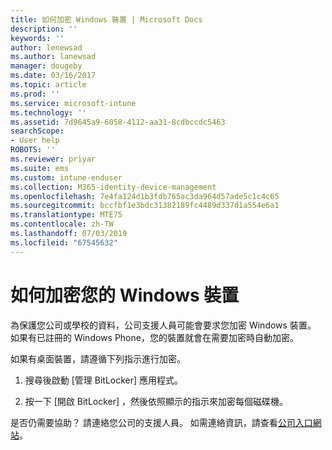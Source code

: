 ```yaml
---
title: 如何加密 Windows 裝置 | Microsoft Docs
description: ''
keywords: ''
author: lenewsad
ms.author: lanewsad
manager: dougeby
ms.date: 03/16/2017
ms.topic: article
ms.prod: ''
ms.service: microsoft-intune
ms.technology: ''
ms.assetid: 7d9645a9-6058-4112-aa31-8cdbccdc5463
searchScope:
- User help
ROBOTS: ''
ms.reviewer: priyar
ms.suite: ems
ms.custom: intune-enduser
ms.collection: M365-identity-device-management
ms.openlocfilehash: 7e4fa124d1b3fdb765ac3da964d57ade5c1c4c65
ms.sourcegitcommit: bccfbf1e3bdc31382189fc4489d337d1a554e6a1
ms.translationtype: MTE75
ms.contentlocale: zh-TW
ms.lasthandoff: 07/03/2019
ms.locfileid: "67545632"
---
```

# <a name="how-to-encrypt-your-windows-device"></a>如何加密您的 Windows 裝置

為保護您公司或學校的資料，公司支援人員可能會要求您加密 Windows 裝置。 如果有已註冊的 Windows Phone，您的裝置就會在需要加密時自動加密。

如果有桌面裝置，請遵循下列指示進行加密。

1. 搜尋後啟動 [管理 BitLocker]  應用程式。

2. 按一下 [開啟 BitLocker]  ，然後依照顯示的指示來加密每個磁碟機。

是否仍需要協助？ 請連絡您公司的支援人員。 如需連絡資訊，請查看[公司入口網站](https://go.microsoft.com/fwlink/?linkid=2010980)。
